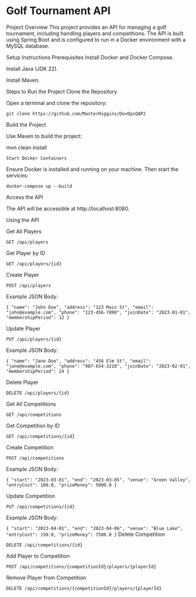 # Golf Tournament API
Project Overview
This project provides an API for managing a golf tournament, including handling players and competitions. The API is built using Spring Boot and is configured to run in a Docker environment with a MySQL database.

Setup Instructions
Prerequisites
Install Docker and Docker Compose.

Install Java (JDK 22).

Install Maven.

Steps to Run the Project
Clone the Repository

Open a terminal and clone the repository:

`
git clone https://github.com/MasterHiggins/DevOpsQAP2
`

Build the Project

Use Maven to build the project:


mvn clean install

`
Start Docker Containers
`

Ensure Docker is installed and running on your machine. Then start the services:

`
docker-compose up --build
`

Access the API

The API will be accessible at http://localhost:8080.

Using the API


Get All Players

`
GET /api/players
`

Get Player by ID

`
GET /api/players/{id}
`

Create Player

`
POST /api/players
`

Example JSON Body:

`
{
    "name": "John Doe",
    "address": "123 Main St",
    "email": "john@example.com",
    "phone": "123-456-7890",
    "joinDate": "2023-01-01",
    "membershipPeriod": 12
}
`

Update Player

`
PUT /api/players/{id}
`

Example JSON Body:

`
{
    "name": "Jane Doe",
    "address": "456 Elm St",
    "email": "jane@example.com",
    "phone": "987-654-3210",
    "joinDate": "2023-02-01",
    "membershipPeriod": 24
}
`

Delete Player

`
DELETE /api/players/{id}
`

Get All Competitions

`
GET /api/competitions
`

Get Competition by ID

`
GET /api/competitions/{id}
`

Create Competition

`
POST /api/competitions
`

Example JSON Body:

`
{
    "start": "2023-03-01",
    "end": "2023-03-05",
    "venue": "Green Valley",
    "entryCost": 100.0,
    "prizeMoney": 5000.0
}
`

Update Competition

`
PUT /api/competitions/{id}
`

Example JSON Body:

`
{
    "start": "2023-04-01",
    "end": "2023-04-06",
    "venue": "Blue Lake",
    "entryCost": 150.0,
    "prizeMoney": 7500.0
}
`
Delete Competition

`
DELETE /api/competitions/{id}
`

Add Player to Competition

`
POST /api/competitions/{competitionId}/players/{playerId}
`

Remove Player from Competition

`
DELETE /api/competitions/{competitionId}/players/{playerId}
`
